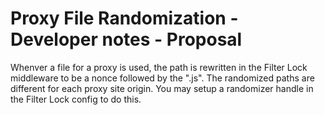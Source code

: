 # Proxy File Randomization - Developer notes - Proposal

Whenver a file for a proxy is used, the path is rewritten in the Filter Lock middleware to be a nonce followed by the ".js". The randomized paths are different for each proxy site origin. You may setup a randomizer handle in the Filter Lock config to do this.

